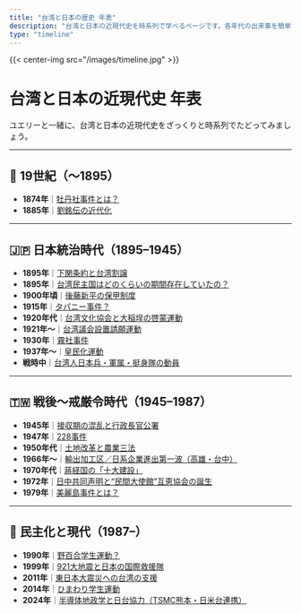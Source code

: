 ```yaml
---
title: "台湾と日本の歴史 年表"
description: "台湾と日本の近現代史を時系列で学べるページです。各年代の出来事を簡単に一覧できます。"
type: "timeline"
---
```


{{< center-img src="/images/timeline.jpg" >}}

# 台湾と日本の近現代史 年表

ユエリーと一緒に、台湾と日本の近現代史をざっくりと時系列でたどってみましょう。

---

## 🏯 19世紀（〜1895）

- **1874年**｜[牡丹社事件とは？](/questions/botan-sha-incident/)
- **1885年**｜[劉銘伝の近代化](/questions/liu-ming-chuan-modernization/)

---

## 🇯🇵 日本統治時代（1895–1945）

- **1895年**｜[下関条約と台湾割譲](/questions/shimonoseki-taiwan-cession/)
- **1895年**｜[台湾民主国はどのくらいの期間存在していたの？](/questions/formosa-republic/)
- **1900年頃**｜[後藤新平の保甲制度](/questions/goto-hochia/)
- **1915年**｜[タパニー事件？](/questions/tapani-incident/)
- **1920年代**｜[台湾文化協会と大稲埕の啓蒙運動](/questions/taiwan-cultural-association-and-dadaocheng/)
- **1921年〜**｜[台湾議会設置請願運動](/questions/taiwan-parliament-petition/)
- **1930年**｜[霧社事件](/questions/musha-incident/)
- **1937年〜**｜[皇民化運動](/questions/imperial-assimilation-movement/)
- **戦時中**｜[台湾人日本兵・軍属・挺身隊の動員](/questions/taiwanese-soldiers-japan/)

---

## 🇹🇼 戦後〜戒厳令時代（1945–1987）

- **1945年**｜[接収期の混乱と行政長官公署](/questions/taiwan-takeover-chaos/)
- **1947年**｜[228事件](/questions/two-two-eight-incident/)
- **1950年代**｜[土地改革と農業三法](/questions/land-reform-agriculture/)
- **1966年〜**｜[輸出加工区／日系企業進出第一波（高雄・台中）](/questions/export-processing-zones-taiwan/)
- **1970年代**｜[蔣経国の「十大建設」](/questions/ten-major-constructions/)
- **1972年**｜[日中共同声明と“民間大使館”互恵協会の誕生](/questions/japan-china-normalization/)
- **1979年**｜[美麗島事件とは？](/questions/formosa-incident/)

---

## 🌸 民主化と現代（1987–）

- **1990年**｜[野百合学生運動？](/questions/wild-lily-movement/)
- **1999年**｜[921大地震と日本の国際救援隊](/questions/taiwan-earthquake-japan-rescue/)
- **2011年**｜[東日本大震災への台湾の支援](/questions/taiwan-japan-earthquake-support/)
- **2014年**｜[ひまわり学生運動](/questions/sunflower-movement/)
- **2024年**｜[半導体地政学と日台協力（TSMC熊本・日米台連携）](/questions/semiconductor-geopolitics-japan-taiwan/)
